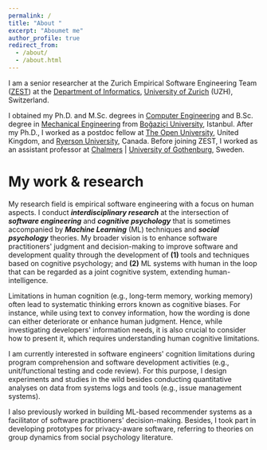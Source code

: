```yaml
---
permalink: /
title: "About "
excerpt: "Aboumet me"
author_profile: true
redirect_from: 
  - /about/
  - /about.html
---
```


I am a senior researcher at the Zurich Empirical Software Engineering Team (<a href="https://www.ifi.uzh.ch/en/zest/team.html">ZEST</a>) at the <a href="https://www.ifi.uzh.ch/en.html">Department of Informatics</a>, <a href="https://www.uzh.ch/en.html">University of Zurich</a> (UZH), Switzerland. 

I obtained my Ph.D. and M.Sc. degrees in <a href="https://www.cmpe.boun.edu.tr/">Computer Engineering</a> and B.Sc. degree in <a href="http://www.me.boun.edu.tr/">Mechanical Engineering</a> from  <a href="http://www.boun.edu.tr/en_US">Bo&#287;azi&ccedil;i University</a>, Istanbul. After my Ph.D., I worked as a postdoc fellow at <a href="http://www.open.ac.uk/">The Open University</a>, United Kingdom, and <a href="https://www.ryerson.ca/">Ryerson University</a>, Canada. Before joining ZEST, I worked as an assistant professor at <a href="https://www.chalmers.se/en/Pages/default.aspx">Chalmers</a> &#124; <a href="https://www.gu.se/en">University of Gothenburg</a>, Sweden.

My work &amp; research 
======
<p>My research field is empirical software engineering with a focus on human aspects. I conduct <b><i>interdisciplinary research</i></b> at the intersection of <b><i>software engineering</i></b> and <i><b>cognitive psychology</b></i> that is sometimes accompanied by <i><b>Machine Learning</b></i> (ML) techniques and <i><b>social psychology</b></i> theories. My broader vision is to enhance software practitioners' judgment and decision-making to improve software and development quality through the development of <b>(1)</b> tools and techniques based on cognitive psychology; and <b>(2)</b> ML systems with human in the loop that can be regarded as a joint cognitive system, extending human-intelligence.</p>

<p>Limitations in human cognition (e.g., long-term memory, working memory) often lead to systematic thinking errors known as cognitive biases.  For instance, while using text to convey information, how the wording is done can either deteriorate or enhance human judgment.  Hence, while investigating developers' information needs, it is also crucial to consider how to present it, which requires understanding human cognitive limitations.</p>

<p> I am currently interested in software engineers' cognition limitations during program comprehension and software development activities (e.g., unit/functional testing and code review). For this purpose, I design experiments and studies in the wild besides conducting quantitative analyses on data from systems logs and tools (e.g., issue management systems).</p>
  
<p> I also previously worked in building ML-based recommender systems as a facilitator of software practitioners' decision-making. Besides, I took part in developing prototypes for privacy-aware software, referring to theories on group dynamics from social psychology literature.</p>
